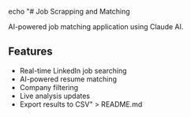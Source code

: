 echo "# Job Scrapping and Matching

AI-powered job matching application using Claude AI.

## Features
- Real-time LinkedIn job searching
- AI-powered resume matching
- Company filtering
- Live analysis updates
- Export results to CSV" > README.md